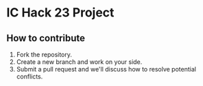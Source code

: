 # IC Hack 23 Project

## How to contribute

1. Fork the repository.
2. Create a new branch and work on your side.
3. Submit a pull request and we'll discuss how to resolve potential conflicts.


